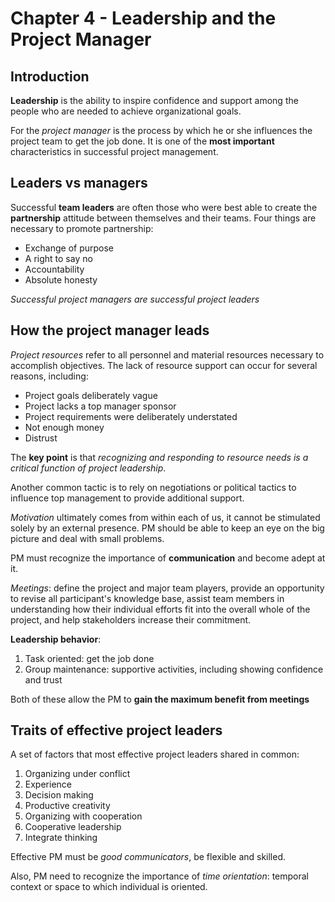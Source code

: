 # Chapter 4 - Leadership and the Project Manager

## Introduction
**Leadership** is the ability to inspire confidence and support among the people who are needed to achieve organizational goals.

For the *project manager* is the process by which he or she influences the project team to get the job done. It is one of the **most important** characteristics in successful project management.

## Leaders vs managers

Successful **team leaders** are often those who were best able to create the **partnership** attitude between themselves and their teams.  Four things are necessary to promote partnership:
- Exchange of purpose
- A right to say no
- Accountability
- Absolute honesty

*Successful project managers are successful project leaders*

## How the project manager leads

*Project resources* refer to all personnel and material resources necessary to accomplish objectives. The lack of resource support can occur for several reasons, including:
- Project goals deliberately vague
- Project lacks a top manager sponsor
- Project requirements were deliberately understated
- Not enough money
- Distrust

The **key point** is that *recognizing and responding to resource needs is a critical function of project leadership*.

Another common tactic is to rely on negotiations or political tactics to influence top management to provide additional support.

*Motivation* ultimately comes from within each of us, it cannot be stimulated solely by an external presence. PM should be able to keep an eye on the big picture and deal with small problems.

PM must recognize the importance of **communication** and become adept at it.

*Meetings*: define the project and major team players, provide an opportunity to revise all participant's knowledge base, assist team members in understanding how their individual efforts fit into the overall whole of the project, and help stakeholders increase their commitment.

**Leadership behavior**:
1. Task oriented: get the job done
2. Group maintenance: supportive activities, including showing confidence and trust

Both of these allow the PM to **gain the maximum benefit from meetings**

## Traits of effective project leaders
A set of factors that most effective project leaders shared in common:

1. Organizing under conflict
2. Experience
3. Decision making
4. Productive creativity
5. Organizing with cooperation
6. Cooperative leadership
7. Integrate thinking

Effective PM must be *good communicators*, be flexible and skilled.

Also, PM need to recognize the importance of *time orientation*: temporal context or space to which individual is oriented.